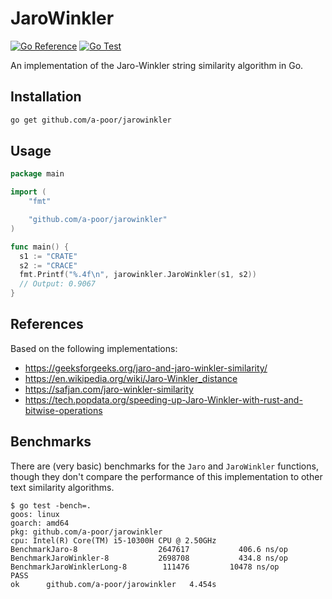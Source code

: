 # JaroWinkler

[![Go Reference](https://pkg.go.dev/badge/github.com/a-poor/jarowinkler.svg)](https://pkg.go.dev/github.com/a-poor/jarowinkler)
[![Go Test](https://github.com/a-poor/jarowinkler/actions/workflows/test.yaml/badge.svg)](https://github.com/a-poor/jarowinkler/actions/workflows/test.yaml)


An implementation of the Jaro-Winkler string similarity algorithm in Go.

## Installation

```sh
go get github.com/a-poor/jarowinkler
```

## Usage

```go
package main

import (
    "fmt"

    "github.com/a-poor/jarowinkler"
)

func main() {
  s1 := "CRATE"
  s2 := "CRACE"
  fmt.Printf("%.4f\n", jarowinkler.JaroWinkler(s1, s2))
  // Output: 0.9067
}

```

## References

Based on the following implementations:

- https://geeksforgeeks.org/jaro-and-jaro-winkler-similarity/
- https://en.wikipedia.org/wiki/Jaro-Winkler_distance
- https://safjan.com/jaro-winkler-similarity
- https://tech.popdata.org/speeding-up-Jaro-Winkler-with-rust-and-bitwise-operations

## Benchmarks

There are (very basic) benchmarks for the `Jaro` and `JaroWinkler` functions,
though they don't compare the performance of this implementation to other text
similarity algorithms.

```
$ go test -bench=.
goos: linux
goarch: amd64
pkg: github.com/a-poor/jarowinkler
cpu: Intel(R) Core(TM) i5-10300H CPU @ 2.50GHz
BenchmarkJaro-8              	 2647617	       406.6 ns/op
BenchmarkJaroWinkler-8       	 2698708	       434.8 ns/op
BenchmarkJaroWinklerLong-8   	  111476	     10478 ns/op
PASS
ok  	github.com/a-poor/jarowinkler	4.454s
```


